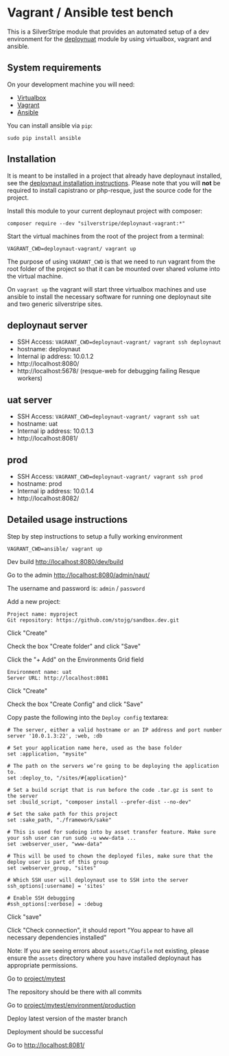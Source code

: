 # Vagrant / Ansible test bench

This is a SilverStripe module that provides an automated setup of a dev environment for the [deploynuat](https://github.com/silverstripe/deploynaut) module by using virtualbox, vagrant and ansible.

## System requirements

On your development machine you will need:

 * [Virtualbox](https://www.virtualbox.org/)
 * [Vagrant](https://www.vagrantup.com/)
 * [Ansible](http://docs.ansible.com/intro_installation.html)

You can install ansible via `pip`:

	sudo pip install ansible
 
## Installation

It is meant to be installed in a project that already have deploynaut installed, see the [deploynaut installation instructions](https://github.com/silverstripe/deploynaut/blob/master/docs/en/index.md#deploynaut-1). Please note that you will **not** be required to install capistrano or php-resque, just the source code for the project.

Install this module to your current deploynaut project with composer:

	composer require --dev "silverstripe/deploynaut-vagrant:*"

Start the virtual machines from the root of the project from a terminal:

	VAGRANT_CWD=deploynaut-vagrant/ vagrant up

The purpose of using `VAGRANT_CWD` is that we need to run vagrant from the root folder of the project so that it can be mounted over shared volume into the virtual machine.

On `vagrant up` the vagrant will start three virtualbox machines and use ansible to install the necessary software for running one deploynaut site and two generic silverstripe sites.

## deploynaut server

 * SSH Access: `VAGRANT_CWD=deploynaut-vagrant/ vagrant ssh deploynaut`
 * hostname: deploynaut
 * Internal ip address: 10.0.1.2
 * http://localhost:8080/
 * http://localhost:5678/ (resque-web for debugging failing Resque workers)

## uat server

 * SSH Access: `VAGRANT_CWD=deploynaut-vagrant/ vagrant ssh uat`
 * hostname: uat
 * Internal ip address: 10.0.1.3
 * http://localhost:8081/

## prod

 * SSH Access: `VAGRANT_CWD=deploynaut-vagrant/ vagrant ssh prod`
 * hostname: prod
 * Internal ip address: 10.0.1.4
 * http://localhost:8082/

## Detailed usage instructions

Step by step instructions to setup a fully working environment

	VAGRANT_CWD=ansible/ vagrant up

Dev build [http://localhost:8080/dev/build](http://localhost:8080/dev/build)

Go to the admin [http://localhost:8080/admin/naut/](http://localhost:8080/admin/naut/)

The username and password is: `admin` / `password`

Add a new project:

	Project name: myproject
	Git repository: https://github.com/stojg/sandbox.dev.git

Click "Create"

Check the box "Create folder" and click "Save"

Click the "+ Add" on the Environments Grid field

    Environment name: uat
    Server URL: http://localhost:8081

Click "Create"

Check the box "Create Config" and click "Save"

Copy paste the following into the  `Deploy config` textarea:

	# The server, either a valid hostname or an IP address and port number
	server '10.0.1.3:22', :web, :db

	# Set your application name here, used as the base folder
	set :application, "mysite"

	# The path on the servers we’re going to be deploying the application to.
	set :deploy_to, "/sites/#{application}"

	# Set a build script that is run before the code .tar.gz is sent to the server
	set :build_script, "composer install --prefer-dist --no-dev"

	# Set the sake path for this project
	set :sake_path, "./framework/sake"

	# This is used for sudoing into by asset transfer feature. Make sure your ssh user can run sudo -u www-data ...
	set :webserver_user, "www-data"

	# This will be used to chown the deployed files, make sure that the deploy user is part of this group
	set :webserver_group, "sites"

	# Which SSH user will deploynaut use to SSH into the server
	ssh_options[:username] = 'sites'

	# Enable SSH debugging
	#ssh_options[:verbose] = :debug

Click "save"

Click "Check connection", it should report "You appear to have all necessary dependencies installed"

Note: If you are seeing errors about `assets/Capfile` not existing, please ensure the `assets` directory where you
have installed deploynaut has appropriate permissions.

Go to [project/mytest](http://localhost:8080/naut/project/mytest)

The repository should be there with all commits

Go to [project/mytest/environment/production](http://localhost:8080/naut/project/mytest/environment/production)

Deploy latest version of the master branch

Deployment should be successful

Go to [http://localhost:8081/](http://localhost:8081/)


